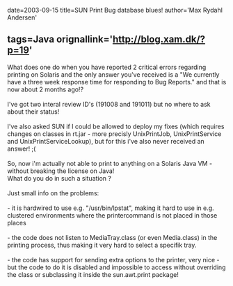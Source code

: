 date=2003-09-15
title=SUN Print Bug database blues!
author='Max Rydahl Andersen'

tags=Java 
orignallink='http://blog.xam.dk/?p=19'
---
<div><p>What does one do when you have reported 2 critical errors regarding printing on Solaris and the only answer you've received is a "We currently have a three week response time for responding to Bug Reports." and that is now about 2 months ago!?<br><br>
I've got two interal review ID's (191008 and 191011) but no where to ask about their status!<br><br>
I've also asked SUN if I could be allowed to deploy my fixes (which requires changes on classes in rt.jar - more precisly UnixPrintJob, UnixPrintService and UnixPrintServiceLookup), but for this i've also never received an answer! ;(<br><br>
So, now i'm actually not able to print to anything on a Solaris Java VM - without breaking the license on Java!<br>
What do you do in such a situation ?<br><br>
Just small info on the problems:<br><br>
- it is hardwired to use e.g. "/usr/bin/lpstat", making it hard to use in e.g. clustered environments where the printercommand is not placed in those places<br><br>
- the code does not listen to MediaTray.class (or even Media.class) in the printing process, thus making it very hard to select a specifik tray.<br><br>
- the code has support for sending extra options to the printer, very nice - but the code to do it is disabled and impossible to access without overriding the class or subclassing it inside the sun.awt.print package!<br><br></p></div>
